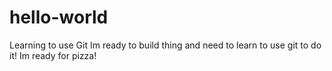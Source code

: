 # hello-world
Learning to use Git
Im ready to build thing and need to learn to use git to do it! Im ready for pizza! 

